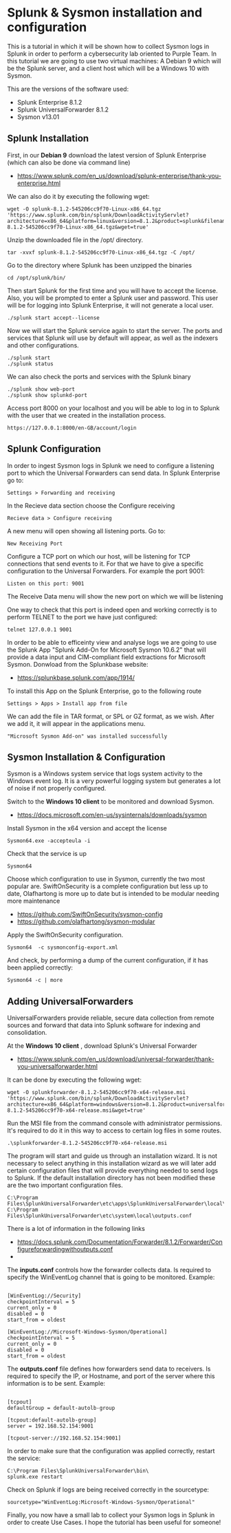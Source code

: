 # Splunk & Sysmon installation and configuration

This is a tutorial in which it will be shown how to collect Sysmon logs in Splunk in order to perform a cybersecurity lab oriented to Purple Team.
In this tutorial we are going to use two virtual machines: A Debian 9 which will be the Splunk server, and a client host which will be a Windows 10 with Sysmon. 

This are the versions of the software used:

  - Splunk Enterprise 8.1.2
  - Splunk UniversalForwarder 8.1.2
  - Sysmon v13.01

## Splunk Installation

First, in our **Debian 9** download the latest version of Splunk Enterprise (which can also be done via command line)

  - https://www.splunk.com/en_us/download/splunk-enterprise/thank-you-enterprise.html

We can also do it by executing the following wget:

```
wget -O splunk-8.1.2-545206cc9f70-Linux-x86_64.tgz 'https://www.splunk.com/bin/splunk/DownloadActivityServlet?architecture=x86_64&platform=linux&version=8.1.2&product=splunk&filename=splunk-8.1.2-545206cc9f70-Linux-x86_64.tgz&wget=true'
```

Unzip the downloaded file in the /opt/ directory.

```
tar -xvxf splunk-8.1.2-545206cc9f70-Linux-x86_64.tgz -C /opt/
```


Go to the directory where Splunk has been unzipped the binaries

```
cd /opt/splunk/bin/
```

Then start Splunk for the first time and you will have to accept the license. Also, you will be prompted to enter a Splunk user and password. This user will be for logging into Splunk Enterprise, it will not generate a local user. 

```
./splunk start accept--license
```

Now we will start the Splunk service again to start the server. The ports and services that Splunk will use by default will appear, as well as the indexers and other configurations.

```
./splunk start
./splunk status
```

We can also check the ports and services with the Splunk binary

```
./splunk show web-port
./splunk show splunkd-port
```

Access port 8000 on your localhost and you will be able to log in to Splunk with the user that we created in the installation process.


```
https://127.0.0.1:8000/en-GB/account/login
```

## Splunk Configuration

In order to ingest Sysmon logs in Splunk we need to configure a listening port to which the Universal Forwarders can send data.
In Splunk Enterprise go to:

```
Settings > Forwarding and receiving
```

In the Recieve data section choose the Configure receiving

```
Recieve data > Configure receiving
```

A new menu will open showing all listening ports. Go to:

```
New Receiving Port
```

Configure a TCP port on which our host, will be listening for TCP connections that send events to it. For that we have to give a specific configuration to the Universal Forwarders. For example the port 9001:

```
Listen on this port: 9001
```
The Receive Data menu will show the new port on which we will be listening


One way to check that this port is indeed open and working correctly is to perform TELNET to the port we have just configured:

```
telnet 127.0.0.1 9001
```

In order to be able to efficeinty view and analyse logs we are going to use the Splunk App "Splunk Add-On for Microsoft Sysmon 10.6.2" that will provide a data input and CIM-compliant field extractions for Microsoft Sysmon. Donwload from the Splunkbase website:

  - https://splunkbase.splunk.com/app/1914/

To install this App on the Splunk Enterprise, go to the following route

```
Settings > Apps > Install app from file
```

We can add the file in TAR format, or SPL or GZ format, as we wish. After we add it, it will appear in the applications menu.

```
"Microsoft Sysmon Add-on" was installed successfully
```

## Sysmon Installation & Configuration

Sysmon is a Windows system service that logs system activity to the Windows event log. It is a very powerful logging system but generates a lot of noise if not properly configured.

Switch to the **Windows 10 client** to be monitored and download Sysmon.

  - https://docs.microsoft.com/en-us/sysinternals/downloads/sysmon

Install Sysmon in the x64 version and accept the license

```
Sysmon64.exe -accepteula -i
```

Check that the service is up

```
Sysmon64
```

Choose which configuration to use in Sysmon, currently the two most popular are. 
SwiftOnSecurity is a complete configuration but less up to date, Olafhartong is more up to date but is intended to be modular needing more maintenance

  - https://github.com/SwiftOnSecurity/sysmon-config
  - https://github.com/olafhartong/sysmon-modular

Apply the SwiftOnSecurity configuration.

```
Sysmon64  -c sysmonconfig-export.xml
```

And check, by performing a dump of the current configuration, if it has been applied correctly:

```
Sysmon64 -c | more
```

## Adding UniversalForwarders

UniversalForwarders provide reliable, secure data collection from remote sources and forward that data into Splunk software for indexing and consolidation.

At the **Windows 10 client** , download Splunk's Universal Forwarder

  - https://www.splunk.com/en_us/download/universal-forwarder/thank-you-universalforwarder.html

It can be done by executing the following wget:

```
wget -O splunkforwarder-8.1.2-545206cc9f70-x64-release.msi 'https://www.splunk.com/bin/splunk/DownloadActivityServlet?architecture=x86_64&platform=windows&version=8.1.2&product=universalforwarder&filename=splunkforwarder-8.1.2-545206cc9f70-x64-release.msi&wget=true'
```

Run the MSI file from the command console with administrator permissions. It's required to do it in this way to access to certain log files in some routes.

```
.\splunkforwarder-8.1.2-545206cc9f70-x64-release.msi
```

The program will start and guide us through an installation wizard. It is not necessary to select anything in this installation wizard as we will later add certain configuration files that will provide everything needed to send logs to Splunk.
If the default installation directory has not been modified these are the two important configuration files.

```
C:\Program Files\SplunkUniversalForwarder\etc\apps\SplunkUniversalForwarder\local\inputs.conf
C:\Program Files\SplunkUniversalForwarder\etc\system\local\outputs.conf
```

There is a lot of information in the following links

  - https://docs.splunk.com/Documentation/Forwarder/8.1.2/Forwarder/Configureforwardingwithoutputs.conf
  - 

The **inputs.conf** controls how the forwarder collects data. Is required to specify the WinEventLog channel that is going to be monitored.
Example:

```

[WinEventLog://Security]
checkpointInterval = 5
current_only = 0
disabled = 0
start_from = oldest

[WinEventLog://Microsoft-Windows-Sysmon/Operational]
checkpointInterval = 5
current_only = 0
disabled = 0
start_from = oldest
```

The **outputs.conf** file defines how forwarders send data to receivers. Is required to specify the IP, or Hostname, and port of the server where this information is to be sent.
Example:

```

[tcpout]
defaultGroup = default-autolb-group

[tcpout:default-autolb-group]
server = 192.168.52.154:9001

[tcpout-server://192.168.52.154:9001]
```

In order to make sure that the configuration was applied correctly, restart the service:

```
C:\Program Files\SplunkUniversalForwarder\bin\
splunk.exe restart
```

Check on Splunk if logs are being received correctly in the sourcetype:
```
sourcetype="WinEventLog:Microsoft-Windows-Sysmon/Operational"
```

Finally, you now have a small lab to collect your Sysmon logs in Splunk in order to create Use Cases.
I hope the tutorial has been useful for someone!